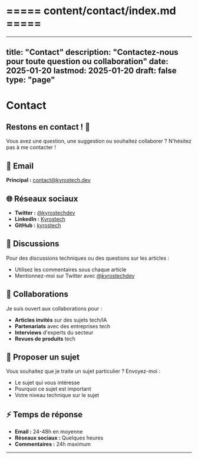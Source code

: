 # ===== content/contact/index.md =====
---
title: "Contact"
description: "Contactez-nous pour toute question ou collaboration"
date: 2025-01-20
lastmod: 2025-01-20
draft: false
type: "page"
---

# Contact

## Restons en contact ! 👋

Vous avez une question, une suggestion ou souhaitez collaborer ? N'hésitez pas à me contacter !

## 📧 Email

**Principal :** [contact@kyrostech.dev](mailto:contact@kyrostech.dev)

## 🌐 Réseaux sociaux

- **Twitter :** [@kyrostechdev](https://twitter.com/kyrostechdev)
- **LinkedIn :** [Kyrostech](https://linkedin.com/in/kyrostech)
- **GitHub :** [kyrostech](https://github.com/kyrostech)

## 💬 Discussions

Pour des discussions techniques ou des questions sur les articles :
- Utilisez les commentaires sous chaque article
- Mentionnez-moi sur Twitter avec [@kyrostechdev](https://twitter.com/kyrostechdev)

## 🤝 Collaborations

Je suis ouvert aux collaborations pour :
- **Articles invités** sur des sujets tech/IA
- **Partenariats** avec des entreprises tech
- **Interviews** d'experts du secteur
- **Revues de produits** tech

## 📝 Proposer un sujet

Vous souhaitez que je traite un sujet particulier ? Envoyez-moi :
- Le sujet qui vous intéresse
- Pourquoi ce sujet est important
- Votre niveau technique sur le sujet

## ⚡ Temps de réponse

- **Email :** 24-48h en moyenne
- **Réseaux sociaux :** Quelques heures
- **Commentaires :** 24h maximum

---